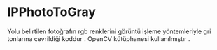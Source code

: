 # IPPhotoToGray

Yolu belirtilen fotoğrafın rgb renklerini görüntü işleme yöntemleriyle gri tonlarına çevrildiği koddur .
OpenCV kütüphanesi kullanılmıştır . 
